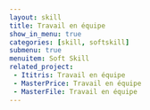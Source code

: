 ```yaml
---
layout: skill
title: Travail en équipe
show_in_menu: true
categories: [skill, softskill]
submenu: true
menuitem: Soft Skill
related_project:
 - Ititris: Travail en équipe
 - MasterPrice: Travail en équipe
 - MasterFile: Travail en équipe
---
```

